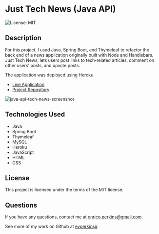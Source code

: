 # Just Tech News (Java API)
![License: MIT](https://img.shields.io/badge/License-MIT-yellow.svg)

## Description
For this project, I used Java, Spring Boot, and Thymeleaf to refactor the back end of a news application originally built with Node and Handlebars. Just Tech News, lets users post links to tech-related articles, comment on other users' posts, and upvote posts.

The application was deployed using Heroku.
- [Live Application](https://java-api-tech-news.herokuapp.com/)
- [Project Repository](https://github.com/evperkinsjr/tech-news-java-api)


![java-api-tech-news-screenshot](https://user-images.githubusercontent.com/79537431/147797117-fc8704d8-fba8-4fe5-8d92-7e648bc454c3.png)


## Technologies Used
- Java
- Spring Boot
- Thymeleaf
- MySQL
- Heroku
- JavaScript
- HTML
- CSS


## License
This project is licensed under the terms of the MIT license.


## Questions
If you have any questions, contact me at enrico.perkins@gmail.com.

See more of my work on Github at [evperkinsjr](https://github.com/evperkinsjr/).
